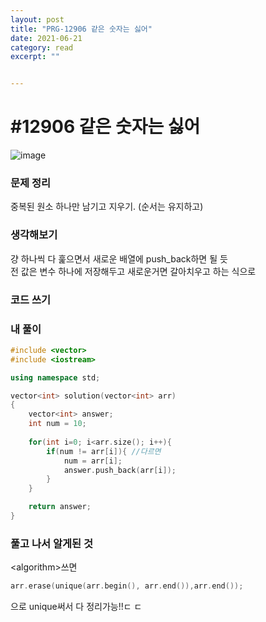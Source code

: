 ```yaml
---
layout: post
title: "PRG-12906 같은 숫자는 싫어" 
date: 2021-06-21
category: read 
excerpt: ""


---
```


# #12906 같은 숫자는 싫어

![image](https://user-images.githubusercontent.com/28949235/122737641-37fdda00-d2bc-11eb-87de-519060e50e6c.png)

### 문제 정리

중복된 원소 하나만 남기고 지우기. (순서는 유지하고)

### 생각해보기

걍 하나씩 다 훑으면서 새로운 배열에 push_back하면 될 듯  
전 값은 변수 하나에 저장해두고 새로운거면 갈아치우고 하는 식으로

### 코드 쓰기

### 내 풀이

```c++
#include <vector>
#include <iostream>

using namespace std;

vector<int> solution(vector<int> arr) 
{
    vector<int> answer;
    int num = 10;
    
    for(int i=0; i<arr.size(); i++){
        if(num != arr[i]){ //다르면
            num = arr[i];
            answer.push_back(arr[i]);
        }
    }

    return answer;
}
```



### 풀고 나서 알게된 것

\<algorithm>쓰면 

```c++
arr.erase(unique(arr.begin(), arr.end()),arr.end());
```

으로 unique써서 다 정리가능!!ㄷ ㄷ

